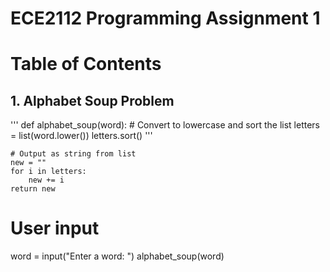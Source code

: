 # ECE2112 Programming Assignment 1

# Table of Contents

## 1. Alphabet Soup Problem
'''
def alphabet_soup(word):
    # Convert to lowercase and sort the list
    letters = list(word.lower())
    letters.sort()
'''

    # Output as string from list
    new = ""
    for i in letters:
        new += i
    return new

# User input
word = input("Enter a word: ")
alphabet_soup(word)
